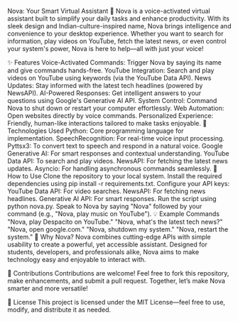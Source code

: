 Nova: Your Smart Virtual Assistant 🚀
Nova is a voice-activated virtual assistant built to simplify your daily tasks and enhance productivity. With its sleek design and Indian-culture-inspired name, Nova brings intelligence and convenience to your desktop experience. Whether you want to search for information, play videos on YouTube, fetch the latest news, or even control your system's power, Nova is here to help—all with just your voice!

✨ Features
Voice-Activated Commands: Trigger Nova by saying its name and give commands hands-free.
YouTube Integration: Search and play videos on YouTube using keywords (via the YouTube Data API).
News Updates: Stay informed with the latest tech headlines (powered by NewsAPI).
AI-Powered Responses: Get intelligent answers to your questions using Google's Generative AI API.
System Control: Command Nova to shut down or restart your computer effortlessly.
Web Automation: Open websites directly by voice commands.
Personalized Experience: Friendly, human-like interactions tailored to make tasks enjoyable.
🔧 Technologies Used
Python: Core programming language for implementation.
SpeechRecognition: For real-time voice input processing.
Pyttsx3: To convert text to speech and respond in a natural voice.
Google Generative AI: For smart responses and contextual understanding.
YouTube Data API: To search and play videos.
NewsAPI: For fetching the latest news updates.
Asyncio: For handling asynchronous commands seamlessly.
🚀 How to Use
Clone the repository to your local system.
Install the required dependencies using pip install -r requirements.txt.
Configure your API keys:
YouTube Data API: For video searches.
NewsAPI: For fetching news headlines.
Generative AI API: For smart responses.
Run the script using python nova.py.
Speak to Nova by saying "Nova" followed by your command (e.g., "Nova, play music on YouTube").
💡 Example Commands
"Nova, play Despacito on YouTube."
"Nova, what's the latest tech news?"
"Nova, open google.com."
"Nova, shutdown my system."
"Nova, restart the system."
🌟 Why Nova?
Nova combines cutting-edge APIs with simple usability to create a powerful, yet accessible assistant. Designed for students, developers, and professionals alike, Nova aims to make technology easy and enjoyable to interact with.

🤝 Contributions
Contributions are welcome! Feel free to fork this repository, make enhancements, and submit a pull request. Together, let’s make Nova smarter and more versatile!

📜 License
This project is licensed under the MIT License—feel free to use, modify, and distribute it as needed.

